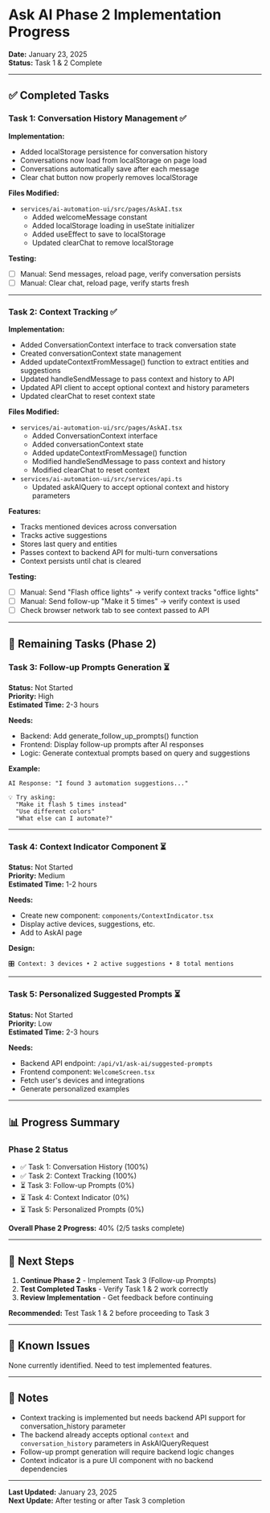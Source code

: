 # Ask AI Phase 2 Implementation Progress

**Date:** January 23, 2025  
**Status:** Task 1 & 2 Complete

---

## ✅ Completed Tasks

### Task 1: Conversation History Management ✅

**Implementation:**
- Added localStorage persistence for conversation history
- Conversations now load from localStorage on page load
- Conversations automatically save after each message
- Clear chat button now properly removes localStorage

**Files Modified:**
- `services/ai-automation-ui/src/pages/AskAI.tsx`
  - Added welcomeMessage constant
  - Added localStorage loading in useState initializer
  - Added useEffect to save to localStorage
  - Updated clearChat to remove localStorage

**Testing:**
- [ ] Manual: Send messages, reload page, verify conversation persists
- [ ] Manual: Clear chat, reload page, verify starts fresh

---

### Task 2: Context Tracking ✅

**Implementation:**
- Added ConversationContext interface to track conversation state
- Created conversationContext state management
- Added updateContextFromMessage() function to extract entities and suggestions
- Updated handleSendMessage to pass context and history to API
- Updated API client to accept optional context and history parameters
- Updated clearChat to reset context state

**Files Modified:**
- `services/ai-automation-ui/src/pages/AskAI.tsx`
  - Added ConversationContext interface
  - Added conversationContext state
  - Added updateContextFromMessage() function
  - Modified handleSendMessage to pass context and history
  - Modified clearChat to reset context
- `services/ai-automation-ui/src/services/api.ts`
  - Updated askAIQuery to accept optional context and history parameters

**Features:**
- Tracks mentioned devices across conversation
- Tracks active suggestions
- Stores last query and entities
- Passes context to backend API for multi-turn conversations
- Context persists until chat is cleared

**Testing:**
- [ ] Manual: Send "Flash office lights" → verify context tracks "office lights"
- [ ] Manual: Send follow-up "Make it 5 times" → verify context is used
- [ ] Check browser network tab to see context passed to API

---

## 🔄 Remaining Tasks (Phase 2)

### Task 3: Follow-up Prompts Generation ⏳
**Status:** Not Started  
**Priority:** High  
**Estimated Time:** 2-3 hours

**Needs:**
- Backend: Add generate_follow_up_prompts() function
- Frontend: Display follow-up prompts after AI responses
- Logic: Generate contextual prompts based on query and suggestions

**Example:**
```
AI Response: "I found 3 automation suggestions..."

💡 Try asking:
  "Make it flash 5 times instead"
  "Use different colors"
  "What else can I automate?"
```

---

### Task 4: Context Indicator Component ⏳
**Status:** Not Started  
**Priority:** Medium  
**Estimated Time:** 1-2 hours

**Needs:**
- Create new component: `components/ContextIndicator.tsx`
- Display active devices, suggestions, etc.
- Add to AskAI page

**Design:**
```
🎛️ Context: 3 devices • 2 active suggestions • 8 total mentions
```

---

### Task 5: Personalized Suggested Prompts ⏳
**Status:** Not Started  
**Priority:** Low  
**Estimated Time:** 2-3 hours

**Needs:**
- Backend API endpoint: `/api/v1/ask-ai/suggested-prompts`
- Frontend component: `WelcomeScreen.tsx`
- Fetch user's devices and integrations
- Generate personalized examples

---

## 📊 Progress Summary

### Phase 2 Status
- ✅ Task 1: Conversation History (100%)
- ✅ Task 2: Context Tracking (100%)
- ⏳ Task 3: Follow-up Prompts (0%)
- ⏳ Task 4: Context Indicator (0%)
- ⏳ Task 5: Personalized Prompts (0%)

**Overall Phase 2 Progress:** 40% (2/5 tasks complete)

---

## 🎯 Next Steps

1. **Continue Phase 2** - Implement Task 3 (Follow-up Prompts)
2. **Test Completed Tasks** - Verify Task 1 & 2 work correctly
3. **Review Implementation** - Get feedback before continuing

**Recommended:** Test Task 1 & 2 before proceeding to Task 3

---

## 🐛 Known Issues

None currently identified. Need to test implemented features.

---

## 📝 Notes

- Context tracking is implemented but needs backend API support for conversation_history parameter
- The backend already accepts optional `context` and `conversation_history` parameters in AskAIQueryRequest
- Follow-up prompt generation will require backend logic changes
- Context indicator is a pure UI component with no backend dependencies

---

**Last Updated:** January 23, 2025  
**Next Update:** After testing or after Task 3 completion
